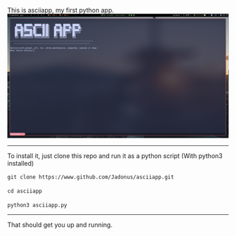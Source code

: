 This is asciiapp, my first python app.
![Screenshot:](2023-06-07_10-25.png)
___________________________________________

To install it, just clone this repo and run it as a python script (With python3 installed)
```shell
git clone https://www.github.com/Jadonus/asciiapp.git

cd asciiapp

python3 asciiapp.py
```
_________________________________________
That should get you up and running. 

